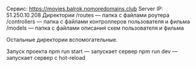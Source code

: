 Сервис: https://movies.balrok.nomoredomains.club
Server IP: 51.250.10.208
Директории
/routes — папка с файлами роутера
/controllers — папка с файлами контроллеров пользователя и фильма
/models — папка с файлами описания схем пользователя и фильма

Остальные директории вспомогательные.

Запуск проекта
npm run start — запускает сервер
npm run dev — запускает сервер с hot-reload
